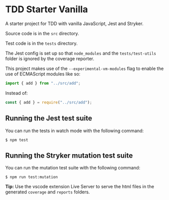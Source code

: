 # TDD Starter Vanilla

A starter project for TDD with vanilla JavaScript, Jest and Stryker.

Source code is in the `src` directory.

Test code is in the `tests` directory.

The Jest config is set up so that `node_modules` and the `tests/test-utils` folder is ignored by the coverage reporter.

This project makes use of the `--experimental-vm-modules` flag to enable the use of ECMAScript modules like so:

```js
import { add } from "../src/add";
```

Instead of:

```js
const { add } = require("../src/add");
```

## Running the Jest test suite

You can run the tests in watch mode with the following command:

```
$ npm test
```

## Running the Stryker mutation test suite

You can run the mutation test suite with the following command:

```
$ npm run test:mutation
```

<strong>Tip:</strong> Use the vscode extension Live Server to serve the html files in the generated `coverage` and `reports` folders.
